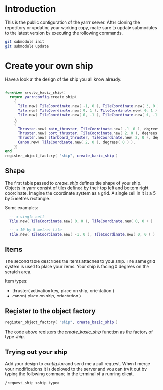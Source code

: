 # Introduction

This is the public configuration of the yarrr server. After cloning the repository or updating your
working copy, make sure to update submodules to the latest version by executing the following commands.

~~~ bash
git submodule init
git submodule update
~~~

# Create your own ship

Have a look at the design of the ship you all know already.

~~~ lua

function create_basic_ship()
  return yarrrconfig.create_ship(
    {
      Tile.new( TileCoordinate.new( -1, 0 ), TileCoordinate.new( 2, 0 ) ),
      Tile.new( TileCoordinate.new( 0, 1 ), TileCoordinate.new( 0, 1 ) ),
      Tile.new( TileCoordinate.new( 0, -1 ), TileCoordinate.new( 0, -1 ) )
    },
    {
      Thruster.new( main_thruster, TileCoordinate.new( -1, 0 ), degrees( 180 ) ),
      Thruster.new( port_thruster, TileCoordinate.new( 2, 0 ), degrees( 90 ) ),
      Thruster.new( starboard_thruster, TileCoordinate.new( 2, 0 ), degrees( 270 ) ),
      Canon.new( TileCoordinate.new( 2, 0 ), degrees( 0 ) ),
    })
end
register_object_factory( "ship", create_basic_ship )

~~~

## Shape
The first table passed to *create_ship* defines the shape of your ship.  Objects in yarrr consist
of tiles defined by their top left and bottom right coordinate.  Imagine the coordinate system as a grid.
A single cell in it is a 5 by 5 metres rectangle.

Some examples:

~~~ lua
  -- a single cell
  Tile.new( TileCoordinate.new( 0, 0 ), TileCoordinate.new( 0, 0 ) )

  -- a 10 by 5 metres tile
  Tile.new( TileCoordinate.new( -1, 0 ), TileCoordinate.new( 0, 0 ) )
~~~

## Items
The second table describes the items attached to your ship.  The same grid system is used to place
your items.  Your ship is facing 0 degrees on the scratch area.

Item types:

 * thruster( activation key, place on ship, orientation )
 * canon( place on ship, orientation )

## Register to the object factory

~~~ lua
register_object_factory( "ship", create_basic_ship )
~~~
The code above registers the *create_basic_ship* function as the factory of type *ship*.


## Trying out your ship
Add your design to *config.lua* and send me a pull request. When I merge your modifications it is deployed
to the server and you can try it out by typing the following command in the terminal of a running client.

~~~ yarrr
/request_ship <ship type>
~~~

